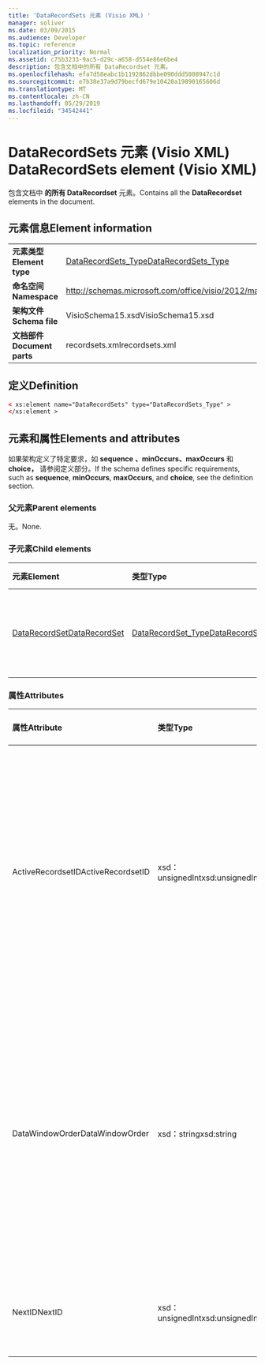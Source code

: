 ```yaml
---
title: 'DataRecordSets 元素 (Visio XML) '
manager: soliver
ms.date: 03/09/2015
ms.audience: Developer
ms.topic: reference
localization_priority: Normal
ms.assetid: c75b3233-9ac5-d29c-a658-d554e86e6be4
description: 包含文档中的所有 DataRecordset 元素。
ms.openlocfilehash: efa7d58eabc1b1192862dbbe090ddd5008947c1d
ms.sourcegitcommit: e7b38e37a9d79becfd679e10420a19890165606d
ms.translationtype: MT
ms.contentlocale: zh-CN
ms.lasthandoff: 05/29/2019
ms.locfileid: "34542441"
---
```

# <a name="datarecordsets-element-visio-xml"></a><span data-ttu-id="8e782-103">DataRecordSets 元素 (Visio XML) </span><span class="sxs-lookup"><span data-stu-id="8e782-103">DataRecordSets element (Visio XML)</span></span>

<span data-ttu-id="8e782-104">包含文档中 **的所有 DataRecordset** 元素。</span><span class="sxs-lookup"><span data-stu-id="8e782-104">Contains all the **DataRecordset** elements in the document.</span></span> 
  
## <a name="element-information"></a><span data-ttu-id="8e782-105">元素信息</span><span class="sxs-lookup"><span data-stu-id="8e782-105">Element information</span></span>

|||
|:-----|:-----|
|<span data-ttu-id="8e782-106">**元素类型**</span><span class="sxs-lookup"><span data-stu-id="8e782-106">**Element type**</span></span> <br/> |[<span data-ttu-id="8e782-107">DataRecordSets_Type</span><span class="sxs-lookup"><span data-stu-id="8e782-107">DataRecordSets_Type</span></span>](datarecordsets_type-complextypevisio-xml.md) <br/> |
|<span data-ttu-id="8e782-108">**命名空间**</span><span class="sxs-lookup"><span data-stu-id="8e782-108">**Namespace**</span></span> <br/> |http://schemas.microsoft.com/office/visio/2012/main  <br/> |
|<span data-ttu-id="8e782-109">**架构文件**</span><span class="sxs-lookup"><span data-stu-id="8e782-109">**Schema file**</span></span> <br/> |<span data-ttu-id="8e782-110">VisioSchema15.xsd</span><span class="sxs-lookup"><span data-stu-id="8e782-110">VisioSchema15.xsd</span></span>  <br/> |
|<span data-ttu-id="8e782-111">**文档部件**</span><span class="sxs-lookup"><span data-stu-id="8e782-111">**Document parts**</span></span> <br/> |<span data-ttu-id="8e782-112">recordsets.xml</span><span class="sxs-lookup"><span data-stu-id="8e782-112">recordsets.xml</span></span>  <br/> |
   
## <a name="definition"></a><span data-ttu-id="8e782-113">定义</span><span class="sxs-lookup"><span data-stu-id="8e782-113">Definition</span></span>

```XML
< xs:element name="DataRecordSets" type="DataRecordSets_Type" >
</xs:element >
```

## <a name="elements-and-attributes"></a><span data-ttu-id="8e782-114">元素和属性</span><span class="sxs-lookup"><span data-stu-id="8e782-114">Elements and attributes</span></span>

<span data-ttu-id="8e782-115">如果架构定义了特定要求，如 **sequence** **、minOccurs、maxOccurs** 和 **choice，** 请参阅定义部分。</span><span class="sxs-lookup"><span data-stu-id="8e782-115">If the schema defines specific requirements, such as **sequence**, **minOccurs**, **maxOccurs**, and **choice**, see the definition section.</span></span> 
  
### <a name="parent-elements"></a><span data-ttu-id="8e782-116">父元素</span><span class="sxs-lookup"><span data-stu-id="8e782-116">Parent elements</span></span>

<span data-ttu-id="8e782-117">无。</span><span class="sxs-lookup"><span data-stu-id="8e782-117">None.</span></span>
  
### <a name="child-elements"></a><span data-ttu-id="8e782-118">子元素</span><span class="sxs-lookup"><span data-stu-id="8e782-118">Child elements</span></span>

|<span data-ttu-id="8e782-119">**元素**</span><span class="sxs-lookup"><span data-stu-id="8e782-119">**Element**</span></span>|<span data-ttu-id="8e782-120">**类型**</span><span class="sxs-lookup"><span data-stu-id="8e782-120">**Type**</span></span>|<span data-ttu-id="8e782-121">**说明**</span><span class="sxs-lookup"><span data-stu-id="8e782-121">**Description**</span></span>|
|:-----|:-----|:-----|
|[<span data-ttu-id="8e782-122">DataRecordSet</span><span class="sxs-lookup"><span data-stu-id="8e782-122">DataRecordSet</span></span>](datarecordset-element-datarecordsets_type-complextypevisio-xml.md) <br/> |[<span data-ttu-id="8e782-123">DataRecordSet_Type</span><span class="sxs-lookup"><span data-stu-id="8e782-123">DataRecordSet_Type</span></span>](datarecordset_type-complextypevisio-xml.md) <br/> |<span data-ttu-id="8e782-124">包含文档中 **的所有 DataRecordset** 元素。</span><span class="sxs-lookup"><span data-stu-id="8e782-124">Contains all the **DataRecordset** elements in the document.</span></span>  <br/> |
   
### <a name="attributes"></a><span data-ttu-id="8e782-125">属性</span><span class="sxs-lookup"><span data-stu-id="8e782-125">Attributes</span></span>

|<span data-ttu-id="8e782-126">**属性**</span><span class="sxs-lookup"><span data-stu-id="8e782-126">**Attribute**</span></span>|<span data-ttu-id="8e782-127">**类型**</span><span class="sxs-lookup"><span data-stu-id="8e782-127">**Type**</span></span>|<span data-ttu-id="8e782-128">**必需**</span><span class="sxs-lookup"><span data-stu-id="8e782-128">**Required**</span></span>|<span data-ttu-id="8e782-129">**描述**</span><span class="sxs-lookup"><span data-stu-id="8e782-129">**Description**</span></span>|<span data-ttu-id="8e782-130">**可能的值**</span><span class="sxs-lookup"><span data-stu-id="8e782-130">**Possible values**</span></span>|
|:-----|:-----|:-----|:-----|:-----|
|<span data-ttu-id="8e782-131">ActiveRecordsetID</span><span class="sxs-lookup"><span data-stu-id="8e782-131">ActiveRecordsetID</span></span>  <br/> |<span data-ttu-id="8e782-132">xsd：unsignedInt</span><span class="sxs-lookup"><span data-stu-id="8e782-132">xsd:unsignedInt</span></span>  <br/> |<span data-ttu-id="8e782-133">可选</span><span class="sxs-lookup"><span data-stu-id="8e782-133">optional</span></span>  <br/> |<span data-ttu-id="8e782-134">关闭"外部数据"窗口中活动数据记录集的 ID，以便下次打开该窗口时可以还原它。</span><span class="sxs-lookup"><span data-stu-id="8e782-134">The ID of the active data recordset in the **External Data** window when the window closes, so that it can be restored the next time the window opens.</span></span>  <br/> |<span data-ttu-id="8e782-135">xsd：unsignedInt 类型的值。</span><span class="sxs-lookup"><span data-stu-id="8e782-135">Values of the xsd:unsignedInt type.</span></span>  <br/> |
|<span data-ttu-id="8e782-136">DataWindowOrder</span><span class="sxs-lookup"><span data-stu-id="8e782-136">DataWindowOrder</span></span>  <br/> |<span data-ttu-id="8e782-137">xsd：string</span><span class="sxs-lookup"><span data-stu-id="8e782-137">xsd:string</span></span>  <br/> |<span data-ttu-id="8e782-138">可选</span><span class="sxs-lookup"><span data-stu-id="8e782-138">optional</span></span>  <br/> |<span data-ttu-id="8e782-139">"外部数据"窗口选项卡上显示 **的数据记录集** 的顺序。</span><span class="sxs-lookup"><span data-stu-id="8e782-139">The order of the data recordsets displayed on the tabs of the **External Data** window.</span></span> <span data-ttu-id="8e782-140">数据记录集的有序列表，用分号分隔。</span><span class="sxs-lookup"><span data-stu-id="8e782-140">An ordered list of data-recordset IDs, separated by semi-colons.</span></span>  <br/> |<span data-ttu-id="8e782-141">xsd：string 类型的值。</span><span class="sxs-lookup"><span data-stu-id="8e782-141">Values of the xsd:string type.</span></span>  <br/> |
|<span data-ttu-id="8e782-142">NextID</span><span class="sxs-lookup"><span data-stu-id="8e782-142">NextID</span></span>  <br/> |<span data-ttu-id="8e782-143">xsd：unsignedInt</span><span class="sxs-lookup"><span data-stu-id="8e782-143">xsd:unsignedInt</span></span>  <br/> |<span data-ttu-id="8e782-144">必需</span><span class="sxs-lookup"><span data-stu-id="8e782-144">required</span></span>  <br/> |<span data-ttu-id="8e782-145">新数据记录集的下一个可用 ID。</span><span class="sxs-lookup"><span data-stu-id="8e782-145">The next available ID for a new data recordset.</span></span>  <br/> |<span data-ttu-id="8e782-146">xsd：unsignedInt 类型的值。</span><span class="sxs-lookup"><span data-stu-id="8e782-146">Values of the xsd:unsignedInt type.</span></span>  <br/> |
   

